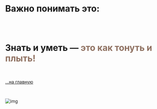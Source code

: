 # Важно понимать это:

<br>
<br>

**Знать и уметь — <span style="color: #8F7161;">это как тонуть и плыть!**
===

<br>

[…на главную](/)

<br>

![img](https://1.bp.blogspot.com/-hOxN5KX2KfY/YPplNP_w6xI/AAAAAAAAGz0/nNxSLwD5lnQhvFnce_DzmIoSRWyY9A3QACLcBGAsYHQ/s694/theend-beats.png)